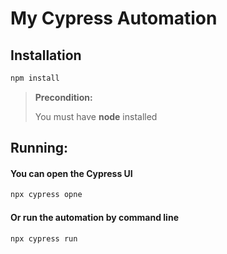 # My Cypress Automation



## Installation
```bash
npm install
```
>
>>
> **Precondition:**
> >
> You must have **node** installed


## Running:

#### You can open the Cypress UI
``` bash
npx cypress opne
```
#### Or run the automation by command line
``` bash
npx cypress run
```

